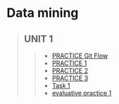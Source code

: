 # Data mining

 >## UNIT 1
>> * [PRACTICE Git Flow ](https://github.com/juanito96az/Equipo_Azul_Mineria-de-Datos/blob/evidence/Unidad%201/Practica_Git_Flow/readme.md)
>> * [PRACTICE 1 ](https://github.com/juanito96az/Equipo_Azul_Mineria-de-Datos/blob/evidence/Unidad%201/Practice%201/README.md)
>> * [PRACTICE 2 ](https://github.com/juanito96az/Equipo_Azul_Mineria-de-Datos/blob/evidence/Unidad%201/Practice%202/README.md)
>> * [PRACTICE 3 ](https://github.com/juanito96az/Equipo_Azul_Mineria-de-Datos/tree/evidence/Unidad%201/Practice%203)
>> * [Task 1](https://github.com/juanito96az/Equipo_Azul_Mineria-de-Datos/tree/evidence/Unidad%201/Task_1)
>> * [evaluative practice 1](https://github.com/juanito96az/Equipo_Azul_Mineria-de-Datos/blob/evidence/Unidad%201/Practica%20evaluatoria%201/README.md)



